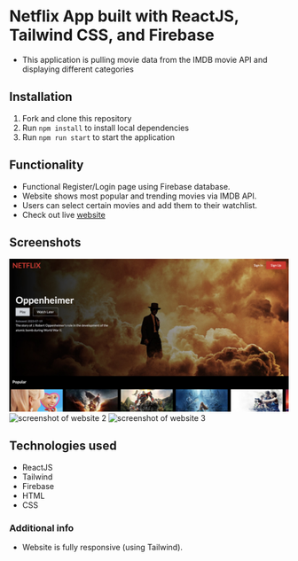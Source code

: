 # Netflix App built with ReactJS, Tailwind CSS, and Firebase

- This application is pulling movie data from the IMDB movie API and displaying different categories

## Installation
1. Fork and clone this repository
2. Run `npm install` to install local dependencies
3. Run `npm run start` to start the application

## Functionality

- Functional Register/Login page using Firebase database.
- Website shows most popular and trending movies via IMDB API.
- Users can select certain movies and add them to their watchlist.
- Check out live [website](https://netflix-app-ebon-beta.vercel.app/)

## Screenshots
![screenshot of website 1](<screenshots/main.jpeg>)
![screenshot of website 2](<!(screenshots/categories.jpeg)>)
![screenshot of website 3](<!(screenshots/signin.jpeg)>)


## Technologies used

- ReactJS
- Tailwind
- Firebase
- HTML
- CSS

### Additional info

- Website is fully responsive (using Tailwind).